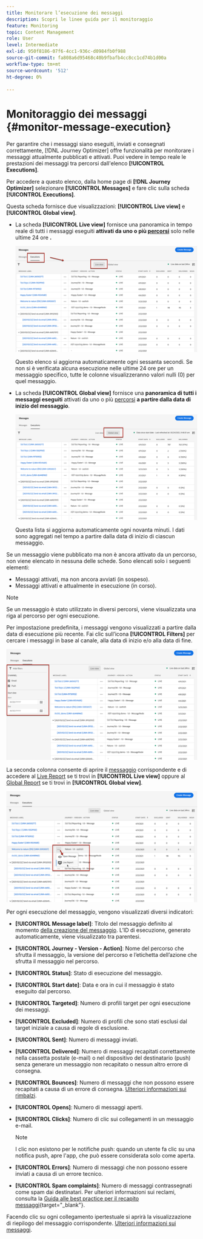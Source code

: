 ```yaml
---
title: Monitorare l’esecuzione dei messaggi
description: Scopri le linee guida per il monitoraggio
feature: Monitoring
topic: Content Management
role: User
level: Intermediate
exl-id: 950f8186-07f6-4cc1-936c-d0984fb0f988
source-git-commit: fa808a6d95468c40b9fbafb4cc8cc1cd74b1d00a
workflow-type: tm+mt
source-wordcount: '512'
ht-degree: 0%

---
```


# Monitoraggio dei messaggi {#monitor-message-execution}

Per garantire che i messaggi siano eseguiti, inviati e consegnati correttamente, [!DNL Journey Optimizer] offre funzionalità per monitorare i messaggi attualmente pubblicati e attivati. Puoi vedere in tempo reale le prestazioni dei messaggi tra percorsi <!--and APIs--> dall&#39;elenco **[!UICONTROL Executions]**.

Per accedere a questo elenco, dalla home page di **[!DNL Journey Optimizer]** selezionare **[!UICONTROL Messages]** e fare clic sulla scheda **[!UICONTROL Executions]**.

Questa scheda fornisce due visualizzazioni: **[!UICONTROL Live view]** e **[!UICONTROL Global view]**.

* La scheda **[!UICONTROL Live view]** fornisce una panoramica in tempo reale di tutti i messaggi eseguiti **attivati da uno o più [percorsi](building-journeys/journey.md)** solo nelle ultime 24 ore **.**

   ![](assets/message-execution-tab-live.png)

   Questo elenco si aggiorna automaticamente ogni sessanta secondi. Se non si è verificata alcuna esecuzione nelle ultime 24 ore per un messaggio specifico, tutte le colonne visualizzeranno valori nulli (0) per quel messaggio.

* La scheda **[!UICONTROL Global view]** fornisce una **panoramica di tutti i messaggi eseguiti** attivati da uno o più [percorsi](building-journeys/journey.md) **a partire dalla data di inizio del messaggio**.

   ![](assets/message-execution-tab-global.png)

   Questa lista si aggiorna automaticamente ogni novanta minuti. I dati sono aggregati nel tempo a partire dalla data di inizio di ciascun messaggio.

Se un messaggio viene pubblicato ma non è ancora attivato da un percorso, non viene elencato in nessuna delle schede. Sono elencati solo i seguenti elementi:
* Messaggi attivati, ma non ancora avviati (in sospeso).
* Messaggi attivati e attualmente in esecuzione (in corso).

<!--For multichannel messages, one row per channel is displayed for each message. STILL VALID? looks like NOT-->

>[!NOTE]
>
>Se un messaggio è stato utilizzato in diversi percorsi, viene visualizzata una riga al percorso per ogni esecuzione.

<!--![](assets/message-execution-multichannel.png)-->

<!--If a message has been used in several journeys, the **[!UICONTROL Source]** column displays **[!UICONTROL Multiple]**.-->

Per impostazione predefinita, i messaggi vengono visualizzati a partire dalla data di esecuzione più recente. Fai clic sull’icona **[!UICONTROL Filters]** per cercare i messaggi in base al canale, alla data di inizio e/o alla data di fine.

![](assets/message-execution-tab-filters.png)

La <!--**[!UICONTROL Quick action]**-->seconda colonna consente di aprire il [messaggio](create-message.md) corrispondente e di accedere al [Live Report](reports/live-report.md) se ti trovi in **[!UICONTROL Live view]** oppure al [Global Report](reports/global-report.md) se ti trovi in **[!UICONTROL Global view]**.

![](assets/message-execution-open-live-report.png)

Per ogni esecuzione del messaggio, vengono visualizzati diversi indicatori:

* **[!UICONTROL Message label]**: Titolo del messaggio definito al momento  [della creazione del messaggio](create-message.md). L’ID di esecuzione, generato automaticamente, viene visualizzato tra parentesi.

   <!--**[!UICONTROL Execution ID]**: Automatically generated identifier.
  **[!UICONTROL Source]**: Name of the journey leveraging that message.-->

* **[!UICONTROL Journey - Version - Action]**: Nome del percorso che sfrutta il messaggio, la versione del percorso e l’etichetta dell’azione che sfrutta il messaggio nel percorso.

* **[!UICONTROL Status]**: Stato di esecuzione del messaggio.  <!--List all the possible statuses? For now only Live status? The user cannot stop or cancel the execution. TBC by Fred-->

* **[!UICONTROL Start date]**: Data e ora in cui il messaggio è stato eseguito dal percorso.

* **[!UICONTROL Targeted]**: Numero di profili target per ogni esecuzione dei messaggi.

* **[!UICONTROL Excluded]**: Numero di profili che sono stati esclusi dal target iniziale a causa di regole di esclusione.

* **[!UICONTROL Sent]**: Numero di messaggi inviati.

* **[!UICONTROL Delivered]**: Numero di messaggi recapitati correttamente nella cassetta postale (e-mail) o nel dispositivo del destinatario (push) senza generare un messaggio non recapitato o nessun altro errore di consegna.

* **[!UICONTROL Bounces]**: Numero di messaggi che non possono essere recapitati a causa di un errore di consegna. [Ulteriori informazioni sui rimbalzi](suppression-list.md).

* **[!UICONTROL Opens]**: Numero di messaggi aperti.

* **[!UICONTROL Clicks]**: Numero di clic sui collegamenti in un messaggio e-mail.

   >[!NOTE]
   >
   >I clic non esistono per le notifiche push: quando un utente fa clic su una notifica push, apre l&#39;app, che può essere considerata solo come aperta.

* **[!UICONTROL Errors]**: Numero di messaggi che non possono essere inviati a causa di un errore tecnico.

* **[!UICONTROL Spam complaints]**: Numero di messaggi contrassegnati come spam dai destinatari. Per ulteriori informazioni sui reclami, consulta la [Guida alle best practice per il recapito messaggi](https://experienceleague.adobe.com/docs/deliverability-learn/deliverability-best-practice-guide/metrics-for-deliverability/complaints.html#metrics-for-deliverability){target=&quot;_blank&quot;}.

Facendo clic su ogni collegamento ipertestuale si aprirà la visualizzazione di riepilogo del messaggio corrispondente. [Ulteriori informazioni sui messaggi](create-message.md).
